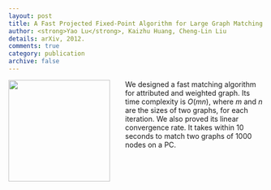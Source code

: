 ```yaml
---
layout: post
title: A Fast Projected Fixed-Point Algorithm for Large Graph Matching
author: <strong>Yao Lu</strong>, Kaizhu Huang, Cheng-Lin Liu
details: arXiv, 2012.
comments: true
category: publication
archive: false
---
```


<p>
<img src="{{ "/img/graph_matching.png" | prepend: site.url }}" align="left" width="200px" style="margin-right:30px">
We designed a fast matching algorithm for attributed and weighted graph. Its time complexity is <i>O</i>(<i>mn</i>), where <i>m</i> and <i>n</i> are the sizes of two graphs, for each iteration. We also proved its linear convergence rate. It takes within 10 seconds to match two graphs of 1000 nodes on a PC.
</p>
<div style="clear:both"></div>
